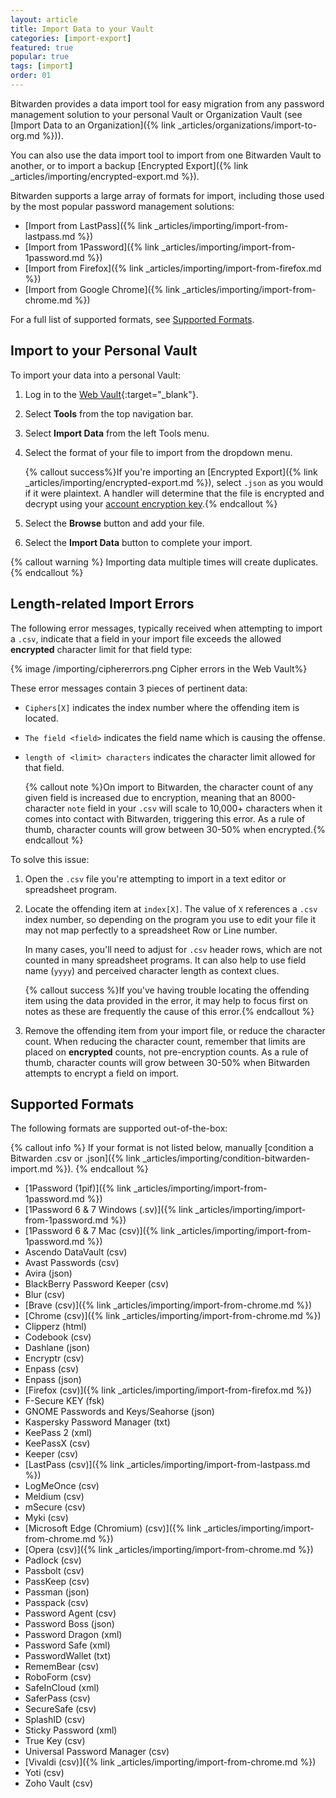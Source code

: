 ```yaml
---
layout: article
title: Import Data to your Vault
categories: [import-export]
featured: true
popular: true
tags: [import]
order: 01
---
```


Bitwarden provides a data import tool for easy migration from any password management solution to your personal Vault or Organization Vault (see [Import Data to an Organization]({% link _articles/organizations/import-to-org.md %})).

You can also use the data import tool to import from one Bitwarden Vault to another, or to import a backup [Encrypted Export]({% link _articles/importing/encrypted-export.md %}).

Bitwarden supports a large array of formats for import, including those used by the most popular password management solutions:

- [Import from LastPass]({% link _articles/importing/import-from-lastpass.md %})
- [Import from 1Password]({% link _articles/importing/import-from-1password.md %})
- [Import from Firefox]({% link _articles/importing/import-from-firefox.md %})
- [Import from Google Chrome]({% link _articles/importing/import-from-chrome.md %})

For a full list of supported formats, see [Supported Formats](#supported-formats).

## Import to your Personal Vault

To import your data into a personal Vault:

1. Log in to the [Web Vault](https://vault.bitwarden.com){:target="\_blank"}.
2. Select **Tools** from the top navigation bar.
3. Select **Import Data** from the left Tools menu.
4. Select the format of your file to import from the dropdown menu.

   {% callout success%}If you're importing an [Encrypted Export]({% link _articles/importing/encrypted-export.md %}), select `.json` as you would if it were plaintext. A handler will determine that the file is encrypted and decrypt using your [account encryption key](https://bitwarden.com/help/article//change-your-master-password/#rotating-your-accounts-encryption-key).{% endcallout %}
5. Select the **Browse** button and add your file.
6. Select the **Import Data** button to complete your import.

{% callout warning %}
Importing data multiple times will create duplicates.
{% endcallout %}

## Length-related Import Errors

The following error messages, typically received when attempting to import a `.csv`, indicate that a field in your import file exceeds the allowed **encrypted** character limit for that field type:

{% image /importing/ciphererrors.png Cipher errors in the Web Vault%}

These error messages contain 3 pieces of pertinent data:
- `Ciphers[X]` indicates the index number where the offending item is located.
- `The field <field>` indicates the field name which is causing the offense.
- `length of <limit> characters` indicates the character limit allowed for that field.

   {% callout note %}On import to Bitwarden, the character count of any given field is increased due to encryption, meaning that an 8000-character `note` field in your `.csv` will scale to 10,000+ characters when it comes into contact with Bitwarden, triggering this error. As a rule of thumb, character counts will grow between 30-50% when encrypted.{% endcallout %}

To solve this issue:

1. Open the `.csv` file you're attempting to import in a text editor or spreadsheet program.
2. Locate the offending item at `index[X]`. The value of `X` references a `.csv` index number, so depending on the program you use to edit your file it may not map perfectly to a spreadsheet Row or Line number.

    In many cases, you'll need to adjust for `.csv` header rows, which are not counted in many spreadsheet programs. It can also help to use field name (`yyyy`) and perceived character length as context clues.

   {% callout success %}If you've having trouble locating the offending item using the data provided in the error, it may help to focus first on notes as these are frequently the cause of this error.{% endcallout %}
3. Remove the offending item from your import file, or reduce the character count. When reducing the character count, remember that limits are placed on **encrypted** counts, not pre-encryption counts.  As a rule of thumb, character counts will grow between 30-50% when Bitwarden attempts to encrypt a field on import.

## Supported Formats

The following formats are supported out-of-the-box:

{% callout info %}
If your format is not listed below, manually [condition a Bitwarden .csv or .json]({% link _articles/importing/condition-bitwarden-import.md %}).
{% endcallout %}

- [1Password (1pif)]({% link _articles/importing/import-from-1password.md %})
- [1Password 6 &amp; 7 Windows (.sv)]({% link _articles/importing/import-from-1password.md %})
- [1Password 6 &amp; 7 Mac (csv)]({% link _articles/importing/import-from-1password.md %})
- Ascendo DataVault (csv)
- Avast Passwords (csv)
- Avira (json)
- BlackBerry Password Keeper (csv)
- Blur (csv)
- [Brave (csv)]({% link _articles/importing/import-from-chrome.md %})
- [Chrome (csv)]({% link _articles/importing/import-from-chrome.md %})
- Clipperz (html)
- Codebook (csv)
- Dashlane (json)
- Encryptr (csv)
- Enpass (csv)
- Enpass (json)
- [Firefox (csv)]({% link _articles/importing/import-from-firefox.md %})
- F-Secure KEY (fsk)
- GNOME Passwords and Keys/Seahorse (json)
- Kaspersky Password Manager (txt)
- KeePass 2 (xml)
- KeePassX (csv)
- Keeper (csv)
- [LastPass (csv)]({% link _articles/importing/import-from-lastpass.md %})
- LogMeOnce (csv)
- Meldium (csv)
- mSecure (csv)
- Myki (csv)
- [Microsoft Edge (Chromium) (csv)]({% link _articles/importing/import-from-chrome.md %})
- [Opera (csv)]({% link _articles/importing/import-from-chrome.md %})
- Padlock (csv)
- Passbolt (csv)
- PassKeep (csv)
- Passman (json)
- Passpack (csv)
- Password Agent (csv)
- Password Boss (json)
- Password Dragon (xml)
- Password Safe (xml)
- PasswordWallet (txt)
- RememBear (csv)
- RoboForm (csv)
- SafeInCloud (xml)
- SaferPass (csv)
- SecureSafe (csv)
- SplashID (csv)
- Sticky Password (xml)
- True Key (csv)
- Universal Password Manager (csv)
- [Vivaldi (csv)]({% link _articles/importing/import-from-chrome.md %})
- Yoti (csv)
- Zoho Vault (csv)
